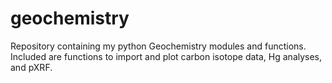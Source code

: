 # geochemistry
Repository containing my python Geochemistry modules and functions.
Included are functions to import and plot carbon isotope data, Hg analyses, and pXRF.

